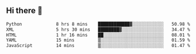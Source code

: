 ## Hi there 👋

<!--
**alihaqberdi/alihaqberdi** is a ✨ _special_ ✨ repository because its `README.md` (this file) appears on your GitHub profile.

Here are some ideas to get you started:

- 🔭 I’m currently working on ...
- 🌱 I’m currently learning ...
- 👯 I’m looking to collaborate on ...
- 🤔 I’m looking for help with ...
- 💬 Ask me about ...
- 📫 How to reach me: ...
- 😄 Pronouns: ...
- ⚡ Fun fact: ...
-->

<!--START_SECTION:waka-->

```txt
Python             8 hrs 8 mins    ████████████▓░░░░░░░░░░░░   50.98 %
XML                5 hrs 30 mins   ████████▓░░░░░░░░░░░░░░░░   34.47 %
HTML               1 hr 16 mins    ██░░░░░░░░░░░░░░░░░░░░░░░   08.01 %
YAML               15 mins         ▒░░░░░░░░░░░░░░░░░░░░░░░░   01.59 %
JavaScript         14 mins         ▒░░░░░░░░░░░░░░░░░░░░░░░░   01.47 %
```

<!--END_SECTION:waka-->
